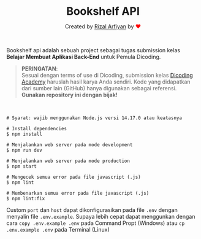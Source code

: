 <h1 align="center" style="margin-bottom:0">Bookshelf API</h1>
<p align="center">Created by <a href="https://github.com/rizalarfiyan/" target="_blank">Rizal Arfiyan</a> by <span style="color:red">&#10084;</span></p><br />

Bookshelf api adalah sebuah project sebagai tugas submission kelas **Belajar Membuat Aplikasi Back-End** untuk Pemula Dicoding. 

> **PERINGATAN**:\
Sesuai dengan terms of use di Dicoding, submission kelas [Dicoding Academy](https://www.dicoding.com/) haruslah hasil karya Anda sendiri. Kode yang didapatkan dari sumber lain (GitHub) hanya digunakan sebagai referensi.
**Gunakan repository ini dengan bijak!**

<br />

```
# Syarat: wajib menggunakan Node.js versi 14.17.0 atau keatasnya

# Install dependencies
$ npm install

# Menjalankan web server pada mode development
$ npm run dev

# Menjalankan web server pada mode production
$ npm start

# Mengecek semua error pada file javascript (.js)
$ npm lint

# Membenarkan semua error pada file javascript (.js)
$ npm lint:fix
```

Custom `port` dan `host` dapat dikonfigurasikan pada file `.env` dengan menyalin file `.env.example`. Supaya lebih cepat dapat menggunkan dengan cara `copy .env.example .env` pada Command Propt (Windows) atau `cp .env.example .env` pada Terminal (Linux)